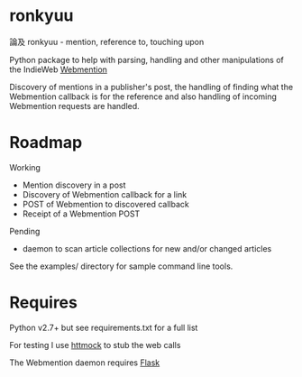 ronkyuu
=======

論及 ronkyuu - mention, reference to, touching upon

Python package to help with parsing, handling and other manipulations
of the IndieWeb [Webmention](http://indiewebcamp.com/webmention)

Discovery of mentions in a publisher's post, the handling of finding what the
Webmention callback is for the reference and also handling of incoming Webmention
requests are handled.

Roadmap
=======
Working
* Mention discovery in a post
* Discovery of Webmention callback for a link
* POST of Webmention to discovered callback
* Receipt of a Webmention POST

Pending
* daemon to scan article collections for new and/or changed articles

See the examples/ directory for sample command line tools.

Requires
========
Python v2.7+ but see requirements.txt for a full list

For testing I use [httmock](https://pypi.python.org/pypi/httmock/) to stub the web calls

The Webmention daemon requires [Flask](http://flask.pocoo.org/docs/)
